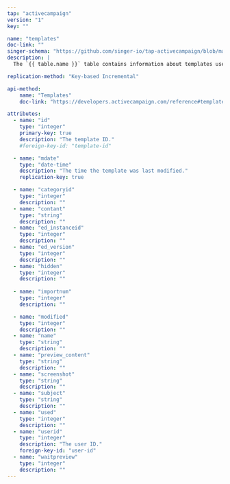 ```yaml
---
tap: "activecampaign"
version: "1"
key: ""

name: "templates"
doc-link: ""
singer-schema: "https://github.com/singer-io/tap-activecampaign/blob/master/tap_activecampaign/schemas/templates.json"
description: |
  The `{{ table.name }}` table contains information about templates used for campaign emails in your {{ integration.display_name }} account.

replication-method: "Key-based Incremental"

api-method:
    name: "Templates"
    doc-link: "https://developers.activecampaign.com/reference#templates"

attributes:
  - name: "id"
    type: "integer"
    primary-key: true
    description: "The template ID."
    #foreign-key-id: "template-id"

  - name: "mdate"
    type: "date-time"
    description: "The time the template was last modified."
    replication-key: true

  - name: "categoryid"
    type: "integer"
    description: ""
  - name: "contant"
    type: "string"
    description: ""
  - name: "ed_instanceid"
    type: "integer"
    description: ""
  - name: "ed_version"
    type: "integer"
    description: ""
  - name: "hidden"
    type: "integer"
    description: ""
  
  - name: "importnum"
    type: "integer"
    description: ""

  - name: "modified"
    type: "integer"
    description: ""
  - name: "name"
    type: "string"
    description: ""
  - name: "preview_content"
    type: "string"
    description: ""
  - name: "screenshot"
    type: "string"
    description: ""
  - name: "subject"
    type: "string"
    description: ""
  - name: "used"
    type: "integer"
    description: ""
  - name: "userid"
    type: "integer"
    description: "The user ID."
    foreign-key-id: "user-id"
  - name: "waitpreview"
    type: "integer"
    description: ""
---
```

